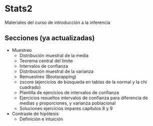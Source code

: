 # Stats2
Materiales del curso de introducción a la inferencia 

## Secciones (ya actualizadas)

- Muestreo
  - Distribución muestral de la media
  - Teorema central del límite
  - Intervalos de confianza
  - Distribución muestral de la varianza
  - Remuestreo (Bootsrapping)
  - zscore (ejercicios de búsqueda en tablas de la normal y la chi cuadrado)
  - Plantilla de ejercicios de intervalos de confianza
  - Ejercicios resueltos intervalos de confianza para diferencia de medias y proporciones, y varianza poblacional
  - Soluciones ejercicios impares capítulos 8 y 9
- Contraste de hipótesis
  - Definición e intuición
